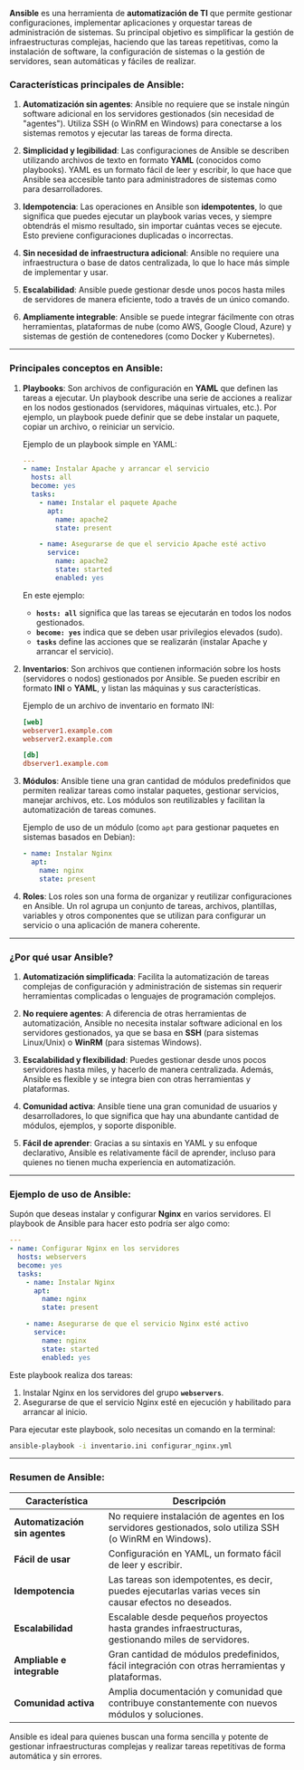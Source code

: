 **Ansible** es una herramienta de **automatización de TI** que permite gestionar configuraciones, implementar aplicaciones y orquestar tareas de administración de sistemas. Su principal objetivo es simplificar la gestión de infraestructuras complejas, haciendo que las tareas repetitivas, como la instalación de software, la configuración de sistemas o la gestión de servidores, sean automáticas y fáciles de realizar.

### Características principales de Ansible:

1. **Automatización sin agentes**: Ansible no requiere que se instale ningún software adicional en los servidores gestionados (sin necesidad de "agentes"). Utiliza SSH (o WinRM en Windows) para conectarse a los sistemas remotos y ejecutar las tareas de forma directa.
    
2. **Simplicidad y legibilidad**: Las configuraciones de Ansible se describen utilizando archivos de texto en formato **YAML** (conocidos como playbooks). YAML es un formato fácil de leer y escribir, lo que hace que Ansible sea accesible tanto para administradores de sistemas como para desarrolladores.
    
3. **Idempotencia**: Las operaciones en Ansible son **idempotentes**, lo que significa que puedes ejecutar un playbook varias veces, y siempre obtendrás el mismo resultado, sin importar cuántas veces se ejecute. Esto previene configuraciones duplicadas o incorrectas.
    
4. **Sin necesidad de infraestructura adicional**: Ansible no requiere una infraestructura o base de datos centralizada, lo que lo hace más simple de implementar y usar.
    
5. **Escalabilidad**: Ansible puede gestionar desde unos pocos hasta miles de servidores de manera eficiente, todo a través de un único comando.
    
6. **Ampliamente integrable**: Ansible se puede integrar fácilmente con otras herramientas, plataformas de nube (como AWS, Google Cloud, Azure) y sistemas de gestión de contenedores (como Docker y Kubernetes).
    

---

### Principales conceptos en Ansible:

1. **Playbooks**: Son archivos de configuración en **YAML** que definen las tareas a ejecutar. Un playbook describe una serie de acciones a realizar en los nodos gestionados (servidores, máquinas virtuales, etc.). Por ejemplo, un playbook puede definir que se debe instalar un paquete, copiar un archivo, o reiniciar un servicio.
    
    Ejemplo de un playbook simple en YAML:
    
    ```yaml
    ---
    - name: Instalar Apache y arrancar el servicio
      hosts: all
      become: yes
      tasks:
        - name: Instalar el paquete Apache
          apt:
            name: apache2
            state: present
    
        - name: Asegurarse de que el servicio Apache esté activo
          service:
            name: apache2
            state: started
            enabled: yes
    ```
    
    En este ejemplo:
    
    - **`hosts: all`** significa que las tareas se ejecutarán en todos los nodos gestionados.
    - **`become: yes`** indica que se deben usar privilegios elevados (sudo).
    - **`tasks`** define las acciones que se realizarán (instalar Apache y arrancar el servicio).
2. **Inventarios**: Son archivos que contienen información sobre los hosts (servidores o nodos) gestionados por Ansible. Se pueden escribir en formato **INI** o **YAML**, y listan las máquinas y sus características.
    
    Ejemplo de un archivo de inventario en formato INI:
    
    ```ini
    [web]
    webserver1.example.com
    webserver2.example.com
    
    [db]
    dbserver1.example.com
    ```
    
3. **Módulos**: Ansible tiene una gran cantidad de módulos predefinidos que permiten realizar tareas como instalar paquetes, gestionar servicios, manejar archivos, etc. Los módulos son reutilizables y facilitan la automatización de tareas comunes.
    
    Ejemplo de uso de un módulo (como `apt` para gestionar paquetes en sistemas basados en Debian):
    
    ```yaml
    - name: Instalar Nginx
      apt:
        name: nginx
        state: present
    ```
    
4. **Roles**: Los roles son una forma de organizar y reutilizar configuraciones en Ansible. Un rol agrupa un conjunto de tareas, archivos, plantillas, variables y otros componentes que se utilizan para configurar un servicio o una aplicación de manera coherente.
    

---

### ¿Por qué usar Ansible?

1. **Automatización simplificada**: Facilita la automatización de tareas complejas de configuración y administración de sistemas sin requerir herramientas complicadas o lenguajes de programación complejos.
    
2. **No requiere agentes**: A diferencia de otras herramientas de automatización, Ansible no necesita instalar software adicional en los servidores gestionados, ya que se basa en **SSH** (para sistemas Linux/Unix) o **WinRM** (para sistemas Windows).
    
3. **Escalabilidad y flexibilidad**: Puedes gestionar desde unos pocos servidores hasta miles, y hacerlo de manera centralizada. Además, Ansible es flexible y se integra bien con otras herramientas y plataformas.
    
4. **Comunidad activa**: Ansible tiene una gran comunidad de usuarios y desarrolladores, lo que significa que hay una abundante cantidad de módulos, ejemplos, y soporte disponible.
    
5. **Fácil de aprender**: Gracias a su sintaxis en YAML y su enfoque declarativo, Ansible es relativamente fácil de aprender, incluso para quienes no tienen mucha experiencia en automatización.
    

---

### Ejemplo de uso de Ansible:

Supón que deseas instalar y configurar **Nginx** en varios servidores. El playbook de Ansible para hacer esto podría ser algo como:

```yaml
---
- name: Configurar Nginx en los servidores
  hosts: webservers
  become: yes
  tasks:
    - name: Instalar Nginx
      apt:
        name: nginx
        state: present

    - name: Asegurarse de que el servicio Nginx esté activo
      service:
        name: nginx
        state: started
        enabled: yes
```

Este playbook realiza dos tareas:

1. Instalar Nginx en los servidores del grupo **`webservers`**.
2. Asegurarse de que el servicio Nginx esté en ejecución y habilitado para arrancar al inicio.

Para ejecutar este playbook, solo necesitas un comando en la terminal:

```bash
ansible-playbook -i inventario.ini configurar_nginx.yml
```

---

### Resumen de Ansible:

|Característica|Descripción|
|---|---|
|**Automatización sin agentes**|No requiere instalación de agentes en los servidores gestionados, solo utiliza SSH (o WinRM en Windows).|
|**Fácil de usar**|Configuración en YAML, un formato fácil de leer y escribir.|
|**Idempotencia**|Las tareas son idempotentes, es decir, puedes ejecutarlas varias veces sin causar efectos no deseados.|
|**Escalabilidad**|Escalable desde pequeños proyectos hasta grandes infraestructuras, gestionando miles de servidores.|
|**Ampliable e integrable**|Gran cantidad de módulos predefinidos, fácil integración con otras herramientas y plataformas.|
|**Comunidad activa**|Amplia documentación y comunidad que contribuye constantemente con nuevos módulos y soluciones.|

Ansible es ideal para quienes buscan una forma sencilla y potente de gestionar infraestructuras complejas y realizar tareas repetitivas de forma automática y sin errores.